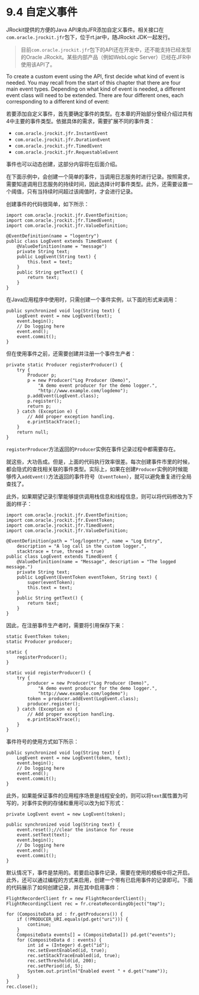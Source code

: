 <a name="9.4"></a>
# 9.4 自定义事件

JRockit提供的方便的Java API来向JFR添加自定义事件。相关接口在`com.oracle.jrockit.jfr`包下，位于rt.jar中，随JRockit JDK一起发行。

>目前`com.oracle.jrockit.jfr`包下的API还在开发中，还不能支持已经发型的Oracle JRockit。某些内部产品（例如WebLogic Server）已经在JFR中使用该API了。

To create a custom event using the API, first decide what kind of event is needed.
You may recall from the start of this chapter that there are four main event types.
Depending on what kind of event is needed, a different event class will need to
be extended. There are four different ones, each corresponding to a different kind
of event:

若要添加自定义事件，首先要确定事件的类型。在本章的开始部分曾经介绍过共有4中主要的事件类型。依据具体的需求，需要扩展不同的事件类：

* `com.oracle.jrockit.jfr.InstantEvent`
* `com.oracle.jrockit.jfr.DurationEvent`
* `com.oracle.jrockit.jfr.TimedEvent`
* `com.oracle.jrockit.jfr.RequestableEvent`

事件也可以动态创建，这部分内容将在后面介绍。

在下面示例中，会创建一个简单的事件，当调用日志服务时进行记录。按照需求，需要知道调用日志服务的持续时间，因此选择计时事件类型。此外，还需要设置一个阈值，只有当持续时间超过该阈值时，才会进行记录。

创建事件的代码很简单，如下所示：

    import com.oracle.jrockit.jfr.EventDefinition;
    import com.oracle.jrockit.jfr.TimedEvent;
    import com.oracle.jrockit.jfr.ValueDefinition;
    
    @EventDefinition(name = "logentry")
    public class LogEvent extends TimedEvent {
        @ValueDefinition(name = "message")
        private String text;
        public LogEvent(String text) {
            this.text = text;
        }
        public String getText() {
            return text;
        }
    }

在Java应用程序中使用时，只需创建一个事件实例，以下面的形式来调用：

    public synchronized void log(String text) {
        LogEvent event = new LogEvent(text);
        event.begin();
        // Do logging here
        event.end();
        event.commit();
    }

但在使用事件之前，还需要创建并注册一个事件生产者：

    private static Producer registerProducer() {
        try {
            Producer p;
            p = new Producer("Log Producer (Demo)",
                "A demo event producer for the demo logger.",
                "http://www.example.com/logdemo");
            p.addEvent(LogEvent.class);
            p.register();
            return p;
        } catch (Exception e) {
            // Add proper exception handling.
            e.printStackTrace();
        }
        return null;
    }

`registerProducer`方法返回的`Producer`实例在事件记录过程中都需要存在。

就这些，大功告成。但是，上面的代码执行效率很差。每次创建事件市里的时候，都会隐式的查找相关联的事件类型。实际上，如果在创建`Producer`实例的时候能够传入`addEvent()`方法返回的事件符号（`EventToken`），就可以避免重复进行全局查找了。

此外，如果期望记录引擎能够提供调用栈信息和线程信息，则可以将代码修改为下面的样子：

    import com.oracle.jrockit.jfr.EventDefinition;
    import com.oracle.jrockit.jfr.EventToken;
    import com.oracle.jrockit.jfr.TimedEvent;
    import com.oracle.jrockit.jfr.ValueDefinition;

    @EventDefinition(path = "log/logentry", name = "Log Entry",
        description = "A log call in the custom logger.",
        stacktrace = true, thread = true)
    public class LogEvent extends TimedEvent {
        @ValueDefinition(name = "Message", description = "The logged message.")
        private String text;
        public LogEvent(EventToken eventToken, String text) {
            super(eventToken);
            this.text = text;
        }
        public String getText() {
            return text;
        }
    }

因此，在注册事件生产者时，需要将引用保存下来：

    static EventToken token;
    static Producer producer;

    static {
        registerProducer();
    }

    static void registerProducer() {
        try {
            producer = new Producer("Log Producer (Demo)",
                "A demo event producer for the demo logger.",
                "http://www.example.com/logdemo");
            token = producer.addEvent(LogEvent.class);
            producer.register();
        } catch (Exception e) {
            // Add proper exception handling.
            e.printStackTrace();
        }
    }

事件符号的使用方式如下所示：

    public synchronized void log(String text) {
        LogEvent event = new LogEvent(token, text);
        event.begin();
        // Do logging here
        event.end();
        event.commit();
    }

此外，如果能保证事件的应用程序场景是线程安全的，则可以将`text`属性置为可写的，对事件实例的存储和重用可以改为如下形式：

    private LogEvent event = new LogEvent(token);

    public synchronized void log(String text) {
        event.reset();//clear the instance for reuse
        event.setText(text);
        event.begin();
        // Do logging here
        event.end();
        event.commit();
    }

默认情况下，事件是禁用的。若要启动事件记录，需要在使用的模板中将之开启。此外，还可以通过编程的方式来启用，创建一个带有已启用事件的记录即可。下面的代码展示了如何创建记录，并在其中启用事件：

    FlightRecorderClient fr = new FlightRecorderClient();
    FlightRecordingClient rec = fr.createRecordingObject("tmp");

    for (CompositeData pd : fr.getProducers()) {
        if (!PRODUCER_URI.equals(pd.get("uri"))) {
            continue;
        }
        CompositeData events[] = (CompositeData[]) pd.get("events");
        for (CompositeData d : events) {
            int id = (Integer) d.get("id");
            rec.setEventEnabled(id, true);
            rec.setStackTraceEnabled(id, true);
            rec.setThreshold(id, 200);
            rec.setPeriod(id, 5);
            System.out.println("Enabled event " + d.get("name"));
        }
    }
    rec.close();